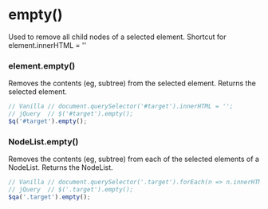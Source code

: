 # empty()
Used to remove all child nodes of a selected element.
Shortcut for element.innerHTML = ''

### element.empty()
Removes the contents (eg, subtree) from the selected element.
Returns the selected element.

```javascript
// Vanilla // document.querySelector('#target').innerHTML = '';
// jQuery  // $('#target').empty();
$q('#target').empty();
```

### NodeList.empty()
Removes the contents (eg, subtree) from each of the selected elements of a NodeList.
Returns the NodeList.

```javascript
// Vanilla // document.querySelector('.target').forEach(n => n.innerHTML = '');
// jQuery  // $('.target').empty();
$qa('.target').empty();
```
